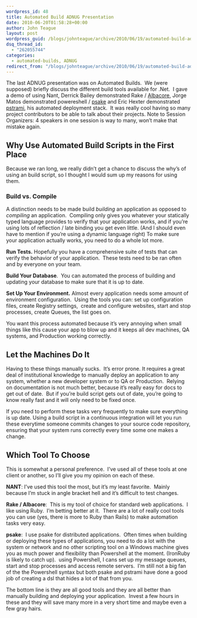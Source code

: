 ```yaml
---
wordpress_id: 48
title: Automated Build ADNUG Presentation
date: 2010-06-20T01:58:28+00:00
author: John Teague
layout: post
wordpress_guid: /blogs/johnteague/archive/2010/06/19/automated-build-adnug-presentation.aspx
dsq_thread_id:
  - "262055744"
categories:
  - automated-builds, ADNUG
redirect_from: "/blogs/johnteague/archive/2010/06/19/automated-build-adnug-presentation.aspx/"
---
```

The last ADNUG presentation was on Automated Builds.&#160; We (were supposed) briefly discuss the different build tools available for .Net.&#160; I gave a demo of using Nant, Derrick Bailey demonstrated Rake / [Albacore](http://github.com/derickbailey/Albacore), Jorge Matos demonstrated powereshell / [psake](http://github.com/JamesKovacs/psake) and Eric Hexter demonstrated [pstrami](http://pstrami.codeplex.com/), his automated deployment stack.&#160; It was really cool having so many project contributors to be able to talk about their projects. Note to Session Organizers: 4 speakers in one session is way to many, won’t make that mistake again.

## Why Use Automated Build Scripts in the First Place

Because we ran long, we really didn’t get a chance to discuss the why’s of using an build script, so I thought I would sum up my reasons for using them.

### Build vs. Compile

A distinction needs to be made build _building_ an application as opposed to _compiling_ an application.&#160; Compiling only gives you whatever your statically typed language provides to verify that your application works, and if you’re using lots of reflection / late binding you get even little. (And I should even have to mention if you’re using a dynamic language right) To make sure your application actually works, you need to do a whole lot more.

**Run Tests.** Hopefully you have a comprehensive suite of tests that can verify the behavior of your application.&#160; These tests need to be ran often and by everyone on your team.

**Build Your Database**.&#160; You can automated the process of building and updating your database to make sure that it is up to date.

**Set Up Your Environment.** Almost every application needs some amount of environment configuration.&#160; Using the tools you can: set up configuration files, create Registry settings,&#160; create and configure websites, start and stop processes, create Queues, the list goes on.&#160; 

You want this process automated because it’s very annoying when small things like this cause your app to blow up and it keeps all dev machines, QA systems, and Production working correctly. 

## Let the Machines Do It

Having to these things manually sucks.&#160; It’s error prone. It requires a great deal of institutional knowledge to manually deploy an application to any system, whether a new developer system or to QA or Production.&#160; Relying on documentation is not much better, because it’s really easy for docs to get out of date.&#160; But if you’re build script gets out of date, you’re going to know really fast and it will only need to be fixed once.

If you need to perform these tasks very frequently to make sure everything is up date. Using a build script in a continuous integration will let you run these everytime someone commits changes to your source code repository, ensuring that your system runs correctly every time some one makes a change.

## Which Tool To Choose

This is somewhat a personal preference.&#160; I’ve used all of these tools at one client or another, so I’ll give you my opinion on each of these.

**NANT**: I’ve used this tool the most, but it’s my least favorite.&#160; Mainly because I’m stuck in angle bracket hell and it’s difficult to test changes.

**Rake / Albacore**:&#160; This is my tool of choice for standard web applications.&#160; I like using Ruby.&#160; I’m betting better at it.&#160; There are a lot of really cool tools you can use (yes, there is more to Ruby than Rails) to make automation tasks very easy.

**psake**:&#160; I use psake for distributed applications.&#160; Often times when building or deploying these types of applications, you need to do a lot with the system or network and no other scripting tool on a Windows machine gives you as much power and flexibility than Powershell at the moment. (IronRuby is likely to catch up).&#160; using Powershell, I cans set up my message queues, start and stop processes and access remote servers.&#160; I’m still not a big fan of the the Powershell syntax but both psake and pstrami have done a good job of creating a dsl that hides a lot of that from you.&#160;&#160; 

The bottom line is they are all good tools and they are all better than manually building and deploying your application.&#160; Invest a few hours in these and they will save many more in a very short time and maybe even a few gray hairs.